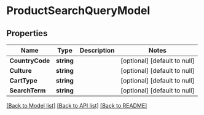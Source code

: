 # ProductSearchQueryModel

## Properties
Name | Type | Description | Notes
------------ | ------------- | ------------- | -------------
**CountryCode** | **string** |  | [optional] [default to null]
**Culture** | **string** |  | [optional] [default to null]
**CartType** | **string** |  | [optional] [default to null]
**SearchTerm** | **string** |  | [optional] [default to null]

[[Back to Model list]](../README.md#documentation-for-models) [[Back to API list]](../README.md#documentation-for-api-endpoints) [[Back to README]](../README.md)


